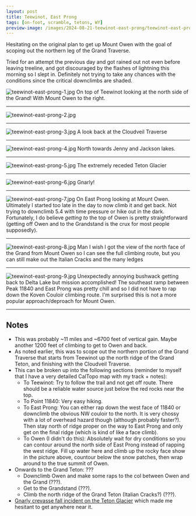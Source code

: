 ```yaml
---
layout: post
title: Teewinot, East Prong
tags: [on-foot, scramble, tetons, WY]
preview-image: /images/2024-08-21-teewinot-east-prong/teewinot-east-prong-1.jpg
---
```


Hesitating on the original plan to get up Mount Owen with the goal of scoping out the northern leg of the Grand Traverse.

<!--more-->

Tried for an attempt the previous day and got rained out not even before leaving treeline, and got discouraged by the flashes of lightning this morning so I slept in.
Definitely not trying to take any chances with the conditions since the critical downclimbs are shaded.

![teewinot-east-prong-1.jpg](/images/2024-08-21-teewinot-east-prong/teewinot-east-prong-1.jpg)
On top of Teewinot looking at the north side of the Grand! With Mount Owen to the right.

---

![teewinot-east-prong-2.jpg](/images/2024-08-21-teewinot-east-prong/teewinot-east-prong-2.jpg)

---

![teewinot-east-prong-3.jpg](/images/2024-08-21-teewinot-east-prong/teewinot-east-prong-3.jpg)
A look back at the Cloudveil Traverse

---

![teewinot-east-prong-4.jpg](/images/2024-08-21-teewinot-east-prong/teewinot-east-prong-4.jpg)
North towards Jenny and Jackson lakes.

---

![teewinot-east-prong-5.jpg](/images/2024-08-21-teewinot-east-prong/teewinot-east-prong-5.jpg)
The extremely receded Teton Glacier

---

![teewinot-east-prong-6.jpg](/images/2024-08-21-teewinot-east-prong/teewinot-east-prong-6.jpg)
Gnarly!

---

![teewinot-east-prong-7.jpg](/images/2024-08-21-teewinot-east-prong/teewinot-east-prong-7.jpg)
On East Prong looking at Mount Owen.
Ultimately I started too late in the day to now climb it and get back.
Not trying to downclimb 5.4 with time pressure or hike out in the dark.
Fortunately, I do believe _getting to_ the top of Owen is pretty straightforward (getting off Owen and to the Grandstand is the crux for most people supposedly).

---

![teewinot-east-prong-8.jpg](/images/2024-08-21-teewinot-east-prong/teewinot-east-prong-8.jpg)
Man I wish I got the view of the north face of the Grand from Mount Owen so I can see the full climbing route, but you can still make out the Italian Cracks and the many ledges

---

![teewinot-east-prong-9.jpg](/images/2024-08-21-teewinot-east-prong/teewinot-east-prong-9.jpg)
Unexpectedly annoying bushwack getting back to Delta Lake but mission accomplished!
The southeast ramp between Peak 11840 and East Prong was pretty chill and so I did not have to rap down the Koven Couloir climbing route.
I'm surprised this is not a more popular approach/deproach for Mount Owen.

---

## Notes
* This was probably ~11 miles and ~6700 feet of vertical gain. Maybe another 1200 feet of climbing to get to Owen and back.
* As noted earlier, this was to scope out the northern portion of the Grand Traverse that starts from Teewinot up the north ridge of the Grand Teton, and finishing with the Cloudveil Traverse.
* This can be broken up into the following sections (reminder to myself that I have a very detailed CalTopo map with my track + notes):
  * To Teewinot: Try to follow the trail and not get off route. There should be a reliable water source just below the red rocks near the top.
  * To Point 11840: Very easy hiking.
  * To East Prong: You can either rap down the west face of 11840 or downclimb the obvious NW couloir to the north. It is very chossy with a lot of overhead hazard though (although probably faster?). Then stay north of ridge proper on the way to East Prong and only get on the final ridge (which is kind of like a face climb).
  * To Owen (I didn't do this): Absolutely wait for dry conditions so you can contour around the north side of East Prong instead of rapping the west ridge. Fill up water here and climb up the rocky face show in the picture above, countour below the snow patches, then wrap around to the true summit of Owen.
* Onwards to the Grand Teton: ???
  * Downclimb Owen and make some raps to the col between Owen and the Grand (???).
  * Get to the Grandstand (???).
  * Climb the north ridge of the Grand Teton (Italian Cracks?) (???).
* [Gnarly crevasse fall incident on the Teton Glacier](https://www.thesharpendpodcast.com/episode-58) which made me hesitant to get anywhere near it.
